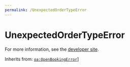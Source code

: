 ```yaml
---
permalink: /UnexpectedOrderTypeError
---
```


# UnexpectedOrderTypeError


For more information, see the [developer site](https://developer.openactive.io/data-model/types/unexpectedordertypeerror).

Inherits from: [`oa:OpenBookingError`](https://openactive.io/OpenBookingError)]
